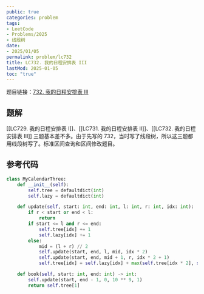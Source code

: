 ```yaml
---
public: true
categories: problem
tags:
- LeetCode
- Problems/2025
- 线段树
date:
- 2025/01/05
permalink: problem/lc732
title: LC732. 我的日程安排表 III
lastMod: 2025-01-05
toc: "true"
---
```


题目链接：[732. 我的日程安排表 III](https://leetcode.cn/problems/my-calendar-iii/)
<!--more-->
## 题解
[[LC729. 我的日程安排表 I]]、[[LC731. 我的日程安排表 II]]、[[LC732. 我的日程安排表 III]] 三题基本差不多。由于先写的 732，当时写了线段树，所以这三题都用线段树写了。标准区间查询和区间修改题目。
## 参考代码
```python
class MyCalendarThree:
    def __init__(self):
        self.tree = defaultdict(int)
        self.lazy = defaultdict(int)

    def update(self, start: int, end: int, l: int, r: int, idx: int):
        if r < start or end < l:
            return
        if start <= l and r <= end:
            self.tree[idx] += 1
            self.lazy[idx] += 1
        else:
            mid = (l + r) // 2
            self.update(start, end, l, mid, idx * 2)
            self.update(start, end, mid + 1, r, idx * 2 + 1)
            self.tree[idx] = self.lazy[idx] + max(self.tree[idx * 2], self.tree[idx * 2 + 1])

    def book(self, start: int, end: int) -> int:
        self.update(start, end - 1, 0, 10 ** 9, 1)
        return self.tree[1]
```
